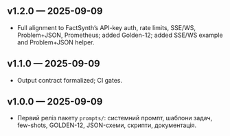 ## v1.2.0 — 2025-09-09

- Full alignment to FactSynth’s API-key auth, rate limits, SSE/WS, Problem+JSON, Prometheus; added Golden-12; added SSE/WS example and Problem+JSON helper.

## v1.1.0 — 2025-09-09

- Output contract formalized; CI gates.

## v1.0.0 — 2025-09-09

- Первий реліз пакету `prompts/`: системний промпт, шаблони задач, few-shots, GOLDEN-12, JSON-схеми, скрипти, документація.
